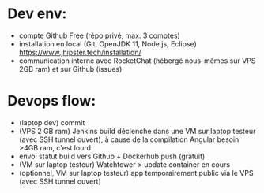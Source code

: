 # Dev env:
 * compte Github Free (répo privé, max. 3 comptes)
 * installation en local (Git, OpenJDK 11, Node.js, Eclipse) https://www.jhipster.tech/installation/
 * communication interne avec RocketChat (hébergé nous-mêmes sur VPS 2GB ram) et sur Github (issues)

# Devops flow:
 * (laptop dev) commit
 * (VPS 2 GB ram) Jenkins build déclenche dans une VM sur laptop testeur (avec SSH tunnel ouvert), à cause de la compilation Angular besoin >4GB ram, c'est lourd
 * envoi statut build vers Github + Dockerhub push (gratuit)
 * (VM sur laptop testeur) Watchtower > update container en cours
 * (optionnel, VM sur laptop testeur) app temporairement public via le VPS (avec SSH tunnel ouvert)
